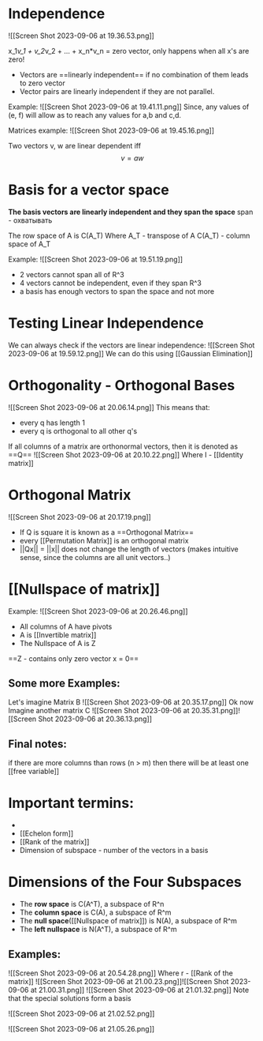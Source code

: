 # Independence
![[Screen Shot 2023-09-06 at 19.36.53.png]]

x_1*v_1 + v_2*v_2 + ... + x_n*v_n = zero vector,  only happens when all x's are zero!

- Vectors are ==linearly independent== if no combination of them leads to zero vector
- Vector pairs are linearly independent if they are not parallel.

Example:
![[Screen Shot 2023-09-06 at 19.41.11.png]]
Since, any values of (e, f) will allow as to reach any values for a,b and c,d.  
 
Matrices example:
![[Screen Shot 2023-09-06 at 19.45.16.png]]

Two vectors v, w are linear dependent iff 
$$ v = aw $$
# Basis for a vector space

**The basis vectors are linearly independent and they span the space**
span - охватывать

The row space of A is C(A_T)
Where A_T - transpose of A
C(A_T) - column space of A_T

Example:
![[Screen Shot 2023-09-06 at 19.51.19.png]]

- 2 vectors cannot span all of R^3
- 4 vectors cannot be independent, even if they span R^3
- a basis has enough vectors to span the space and not more

# Testing Linear Independence
We can always check if the vectors are linear independence:
![[Screen Shot 2023-09-06 at 19.59.12.png]]
We can do this using [[Gaussian Elimination]]

# Orthogonality - Orthogonal Bases
![[Screen Shot 2023-09-06 at 20.06.14.png]]
This means that:
- every q has length 1
- every q is orthogonal to all other q's

If all columns of a matrix are orthonormal vectors, then it is denoted as ==Q== 
![[Screen Shot 2023-09-06 at 20.10.22.png]]
Where I - [[Identity matrix]]

# Orthogonal Matrix
![[Screen Shot 2023-09-06 at 20.17.19.png]]
- If Q is square it is known as a ==Orthogonal Matrix==
- every [[Permutation Matrix]] is an orthogonal matrix
- ||Qx|| = ||x|| does not change the length of vectors (makes intuitive sense, since the columns are all unit vectors..)


# [[Nullspace of matrix]]

Example:
![[Screen Shot 2023-09-06 at 20.26.46.png]]
- All columns of A have pivots
- A is [[Invertible matrix]]
- The Nullspace of A is Z

==Z - contains only zero vector x = 0==

## Some more Examples:
Let's imagine Matrix B
![[Screen Shot 2023-09-06 at 20.35.17.png]]
Ok now Imagine another matrix C
![[Screen Shot 2023-09-06 at 20.35.31.png]]![[Screen Shot 2023-09-06 at 20.36.13.png]]
## Final notes:
if there are more columns than rows (n > m) then there will be at least one [[free variable]]

# Important termins:
- 
- [[Echelon form]]
- [[Rank of the matrix]]
- Dimension of subspace - number of the vectors in a basis

# Dimensions of the Four Subspaces
- The **row space** is C(A^T), a subspace of R^n
- The **column space** is C(A), a subspace of R^m
- The **null space**([[Nullspace of matrix]]) is N(A), a subspace of R^m
- The **left nullspace** is N(A^T), a subspace of R^m

## Examples:
![[Screen Shot 2023-09-06 at 20.54.28.png]]
Where r - [[Rank of the matrix]]
![[Screen Shot 2023-09-06 at 21.00.23.png]]![[Screen Shot 2023-09-06 at 21.00.31.png]]
![[Screen Shot 2023-09-06 at 21.01.32.png]]
Note that the special solutions form a basis

![[Screen Shot 2023-09-06 at 21.02.52.png]]

![[Screen Shot 2023-09-06 at 21.05.26.png]]

